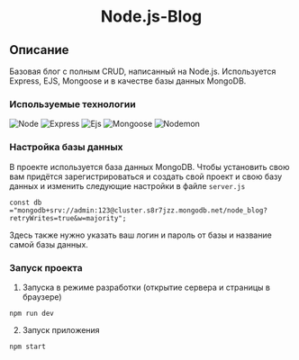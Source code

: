 <h1 align="center">Node.js-Blog</h1>

## Описание

Базовая блог с полным CRUD, написанный на Node.js.
Используется Express, EJS, Mongoose и в качестве базы данных MongoDB.

### Используемые технологии

![Node](https://img.shields.io/badge/-Node-black?style=flat-square&logo=node)
![Express](https://img.shields.io/badge/-Express-black?style=flat-square&logo=express)
![Ejs](https://img.shields.io/badge/-Ejs-black?style=flat-square&logo=ejs)
![Mongoose](https://img.shields.io/badge/-Mongoose-black?style=flat-square&logo=mongoose)
![Nodemon](https://img.shields.io/badge/-Nodemon-black?style=flat-square&logo=nodemon)

### Настройка базы данных

В проекте используется база данных MongoDB. Чтобы установить свою вам придётся зарегистрироваться и создать свой проект
и свою базу данных и изменить следующие настройки в файле `server.js`

```
const db ="mongodb+srv://admin:123@cluster.s8r7jzz.mongodb.net/node_blog?retryWrites=true&w=majority";
```

Здесь также нужно указать ваш логин и пароль от базы и название самой базы данных.

### Запуск проекта

1. Запуска в режиме разработки (открытие сервера и страницы в браузере)

```
npm run dev
```

2. Запуск приложения

```
npm start
```
